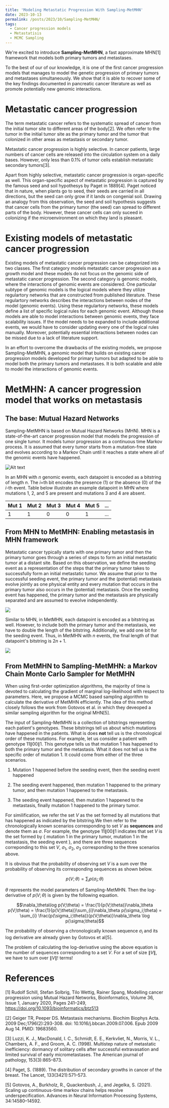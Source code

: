 ```yaml
---
title: 'Modeling Metastatic Progression With Sampling-MetMHN'
date: 2023-10-13
permalink: /posts/2023/10/Sampling-MetMHN/
tags:
  - Cancer progression models
  - Metastatisis 
  - MCMC Sampling
---
```



We're excited to introduce **Sampling-MetMHN**, a fast approximate MHN[1] framework that models both primary tumors and metastases. 

To the best of our of our knowledge, it is one of the first cancer progression models that manages to model the genetic progression of primary tumors and metastases simultaneously. We show that it is able to recover some of the key findings documented in pancreatic cancer literature as well as promote potentially new genomic interactions. 

Metastatic cancer progression 
=================

The term metastatic cancer refers to the systematic spread of cancer from the initial tumor site to different areas of the body[2]. We often refer to the tumor in the initial tumor site as the primary tumor and the tumor that colonized in other areas as metastasis or secondary tumor. 

Metastatic cancer progression is highly selective. In cancer patients, large numbers of cancer cells are released into the circulation system on a daily bases. However, only less than 0.1% of tumor cells establish metastatic secondary tumors[3]. 

Apart from highly selective, metastatic cancer progression is organ-specific as well. This organ-specific aspect of metastatic progression is captured by the famous seed and soil hypothesys by Paget in 1889[4]. Paget noticed that in nature, when plants go to seed, their seeds are carried in all directions, but the seed can only grow if it lands on congenial soil. Drawing an analogy from this observation, the seed and soil hypothesis suggests that cancer cells from the primary tumor (the seed) can spread to different parts of the body. However, these cancer cells can only suceed in colonizing if the microenvironment on which they land is pleasant. 

Existing models of metastatic cancer progression
=======

Existing models of metastatic cancer progression can be categorized into two classes. The first category models metastatic cancer progression as a growth model and these models do not focus on the genomic side of metastatic cancer progression. The second category is genomic models, where the interactions of genomic events are considered. One particular subtype of genomic models is the logical models where they utilize regulartory networks that are constructed from published literature. These regulartory networks describes the interactions between nodes of the model (genomic events). Using these regulartory networks, these models define a list of specific logical rules for each genomic event. Although these models are able to model interactions between genomic events, they face scalability issues. If the model needs to be expanded to include additional events, we would have to consider updating every one of the logical rules manually. Moreover, potentially essential interactions between nodes can be missed due to a lack of literature support. 

In an effort to overcome the drawbacks of the existing models, we propose Sampling-MetMHN, a genomic model that builds on existing cancer progression models developed for primary tumors but adapted to be able to model both the primary tumors and metastases. It is both scalable and able to model the interactions of genomic events. 

MetMHN: A cancer progression model that works on metastasis
==================

## The base: Mutual Hazard Networks

Sampling-MetMHN is based on Mutual Hazard Networks (MHN). MHN is a state-of-the-art cancer progression model that models the progression of one single tumor. It models tumor progression as a continuous time Markov process. It is assumed that every tumor starts from a mutation-free state and evolves according to a Markov Chain until it reaches a state where all of the genomic events have happened. 

![Alt text](https://github.com/ChenxiNie/ChenxiNie.github.io/blob/master/images/Markov_Chain_MHN.png?raw=true)

In an MHN with $n$ genomic events, each datapoint is encoded as a bitstring of length $n$. The $i$=th bit encodes the presence (1) or the absence (0) of the $i$-th event. Table below illustrate an example datapoint in MHN where mutations 1, 2, and 5 are present and mutations 3 and 4 are absent. 

| Mut 1 | Mut 2 | Mut 3 | Mut 4 | Mut 5 | ... |
|-------|-------|-------|-------|-------|-----|
| 1     | 1     | 0     | 0     | 1     | ... |


## From MHN to MetMHN: Enabling metastasis in MHN framework 

Metastatic cancer typically starts with one primary tumor and then the primary tumor goes through a series of steps to form an initial metastatic tumor at a distant site. Based on this observation, we define the seeding event as a representation of the steps that the primary tumor takes to successfully form an initial metastatic tumor. We assume that prior to the successful seeding event, the primary tumor and the (potential) metastasis evolve jointly as one physical entity and every mutation that occurs in the primary tumor also occurs in the (potential) metastasis. Once the seeding event has happened, the primary tumor and the metastasis are physically separated and are assumed to eveolve independently. 

![](https://raw.githubusercontent.com/ChenxiNie/ChenxiNie.github.io/e5bb3732515d30968d809134d23e935deacbc84d/images/CTMC_MetMHN.svg)

Similar to MHN, in MetMHN, each datapoint is encoded as a bitstring as well. However, to include both the primary tumor and the metastasis, we have to double the length of the bitstring. Additionally, we add one bit for the seeding event. Thus, in MetMHN with $n$ events, the final length of that datapoint's bitstring is $2n+1$. 


![](https://raw.githubusercontent.com/ChenxiNie/ChenxiNie.github.io/60d391ce993db4d5d691326e965f53efebe33b02/images/Met_MHN_State_Space.svg)

## From MetMHN to Sampling-MetMHN: a Markov Chain Monte Carlo Sampler for MetMHN 

When using first-order optimization algorithms, the majority of time is devoted to calculating the gradient of marginal log-likelihood with respect to parameters. Here, we propose a MCMC based sampling algorithm to calculate the derivative of MetMHN efficiently. The idea of this method  closely follows the work from Gotovos et al. in which they deveoped a similar sampling algorithm for the original MHN[5]. 

The input of Sampling-MetMHN is a collection of bitstrings representing each patient's genotypes. These bitstrings tell us about which mutations have happened in the patients. What is does **not** tell us is the chronological order of these mutations. For example, let us consider a patient with genotype $11\|00\|1$. This genotype tells us that mutation 1 has happened to both the primary tumor and the metastasis. What it does not tell us is the specific order of mutation 1. It could come from either of the three scenarios. 

1. Mutation 1 happened before the seeding event, then the seeding event happened 

2. The seeding event happened, then mutation 1 happened to the primary tumor, and then mutation 1 happened to the metastasis. 

3. The seeding event happened, then mutation 1 happened to the metastasis, finally mutation 1 happened to the primary tumor.

For similification, we refer the set $V$ as the set formed by all mutations that has happened as indicated by the bitstring.We then refer to the chronologically known scenarios corresponding to set $V$ as **sequences** and denote them as $\sigma$. For example, the genotype $11\|00\|1$ indicates that set $V$ is the set formed by $\{$ mutation 1 in the primary tumor, mutation 1 in the metastasis, the seeding event $\}$, and there are three sequences correponding to this set $V$, $\sigma_1$, $\sigma_2$, $\sigma_3$ corresponding to the three scenarios above. 

It is obvious that the probability of observing set $V$ is a sum over the probability of observing its corresponding sequences as shown below. 

$$p(V;\theta) = \sum_{i} p(\sigma_i;\theta)$$

$\theta$ represents the model parameters of Sampling-MetMHN. Then the log-derivative of $p(V;\theta)$ is given by the following equation.

$$\nabla_\theta\log p(V;\theta) = \frac{1}{p(V;\theta)}\nabla_\theta p(V;\theta) = \frac{1}{p(V;\theta)}\sum_{i}\nabla_\theta p(\sigma_i;\theta) = \sum_{i} \frac{p(\sigma_i;\theta)}{p(V;\theta)}\nabla_\theta \log p(\sigma;\theta)$$

The probability of observing a chronologically known sequence $\sigma_i$ and its log derivative are already given by Gotovos et al[5].

The problem of calculating the log-derivative using the above equation is the number of sequences corresponding to a set $V$. For a set of size $\|V\|$, we have to sum over $\|V\|!$ terms!



References
==========
[1] Rudolf Schill, Stefan Solbrig, Tilo Wettig, Rainer Spang, Modelling cancer progression using Mutual Hazard Networks, Bioinformatics, Volume 36, Issue 1, January 2020, Pages 241–249, https://doi.org/10.1093/bioinformatics/btz513

[2] Geiger TR, Peeper DS. Metastasis mechanisms. Biochim Biophys Acta. 2009 Dec;1796(2):293-308. doi: 10.1016/j.bbcan.2009.07.006. Epub 2009 Aug 14. PMID: 19683560.

[3] Luzzi, K. J., MacDonald, I. C., Schmidt, E. E., Kerkvliet, N., Morris, V. L., Chambers, A. F.,
and Groom, A. C. (1998). Multistep nature of metastatic inefficiency: dormancy of solitary
cells after successful extravasation and limited survival of early micrometastases. The American
journal of pathology, 153(3):865–873.

[4] Paget, S. (1889). The distribution of secondary growths in cancer of the breast. The Lancet,
133(3421):571–573.

[5] Gotovos, A., Burkholz, R., Quackenbush, J., and Jegelka, S. (2021). Scaling up continuous-time markov chains helps resolve underspecification. Advances in Neural Information Processing Systems, 34:14580–14592.